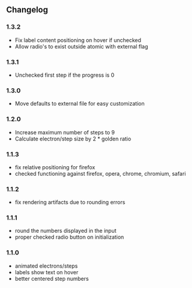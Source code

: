 ## Changelog

### 1.3.2
- Fix label content positioning on hover if unchecked
- Allow radio's to exist outside atomic with external flag

### 1.3.1
- Unchecked first step if the progress is 0

### 1.3.0
- Move defaults to external file for easy customization

### 1.2.0
- Increase maximum number of steps to 9
- Calculate electron/step size by 2 * golden ratio

### 1.1.3
- fix relative positioning for firefox
- checked functioning against firefox, opera, chrome, chromium, safari

### 1.1.2
- fix rendering artifacts due to rounding errors

### 1.1.1
- round the numbers displayed in the input
- proper checked radio button on initialization

### 1.1.0
- animated electrons/steps
- labels show text on hover
- better centered step numbers
